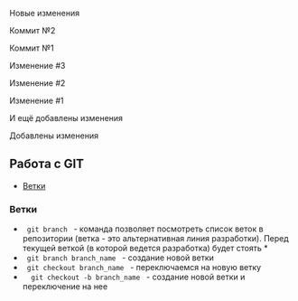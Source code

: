 Новые изменения

Коммит №2

Коммит №1

Изменение #3

Изменение #2

Изменение #1

И ещё добавлены изменения 

Добавлены изменения

<h2>Работа с GIT</h2>
<ul>
    <li><a href="#branch">Ветки</a></li>
</ul>
<h3><a name="branch">Ветки</a></h3>
<ul>
    <li><code> git branch </code> - команда позволяет посмотреть список веток в репозитории (ветка - это альтернативная линия разработки). Перед текущей веткой (в которой ведется разработка) будет стоять *</li>
    <li><code> git branch branch_name </code> - создание новой ветки</li>
    <li><code> git checkout branch_name </code> - переключаемся на новую ветку</li>
    <li><code>  git checkout -b branch_name </code> - создание новой ветки и переключение на нее</li>
</ul>